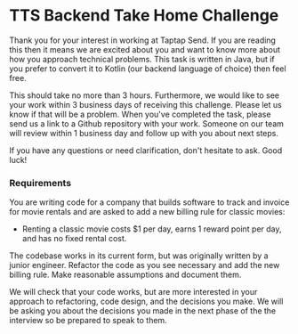 # TTS Backend Take Home Challenge

Thank you for your interest in working at Taptap Send. If you are reading this then it means we are excited about you and want to know more about how you approach technical problems. This task is written in Java, but if you prefer to convert it to Kotlin (our backend language of choice) then feel free.

This should take no more than 3 hours. Furthermore, we would like to see your work within 3 business days of receiving this challenge. Please let us know if that will be a problem. When you've completed the task, please send us a link to a Github repository with your work. Someone on our team will review within 1 business day and follow up with you about next steps.

If you have any questions or need clarification, don't hesitate to ask. Good luck!

### Requirements

You are writing code for a company that builds software to track and invoice for movie rentals and are asked to add a new billing rule for classic movies:

- Renting a classic movie costs $1 per day, earns 1 reward point per day, and has no fixed rental cost.

The codebase works in its current form, but was originally written by a junior engineer. Refactor the code as you see necessary and add the new billing rule. Make reasonable assumptions and document them.

We will check that your code works, but are more interested in your approach to refactoring, code design, and the decisions you make. We will be asking you about the decisions you made in the next phase of the the interview so be prepared to speak to them.
